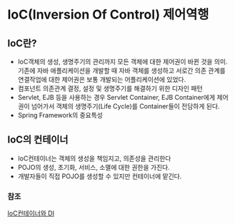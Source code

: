 # IoC(Inversion Of Control) 제어역행
 ## IoC란?
  - IoC객체의 생성, 생명주기의 관리까지 모든 객체에 대한 제어권이 바뀐 것을 의미.<br>
    기존에 자바 애플리케이션을 개발할 때 자바 객체를 생성하고 서로간 의존
    관계를 연결작업에 대한 제어권은 보통 개발되는 어플리케이션에 있었다.
  - 컴포넌트 의존관계 결정, 설정 및 생명주기를 해결하기 위한 디자인 패턴
  - Servlet, EJB 등을 사용하는 경우 Servlet Container, EJB Container에게
    제어권이 넘어가서 객체의 생명주기(Life Cycle)를 Container들이 전담하게 된다.
  - Spring Framework의 중요특성

## IoC의 컨테이너
  - IoC컨테이너는 객체의 생성을 책임지고, 의존성을 관리한다
  - POJO의 생성, 초기화, 서비스, 소멸에 대한 권한을 가진다.
  - 개발자들이 직접 POJO를 생성할 수 있지만 컨테이너에 맡긴다.








### 참조
[IoC컨테이너와 DI](https://dog-developers.tistory.com/12)<br>
